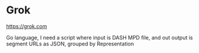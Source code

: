 # Grok

https://grok.com

Go language, I need a script where input is DASH MPD file, and out output is
segment URLs as JSON, grouped by Representation
